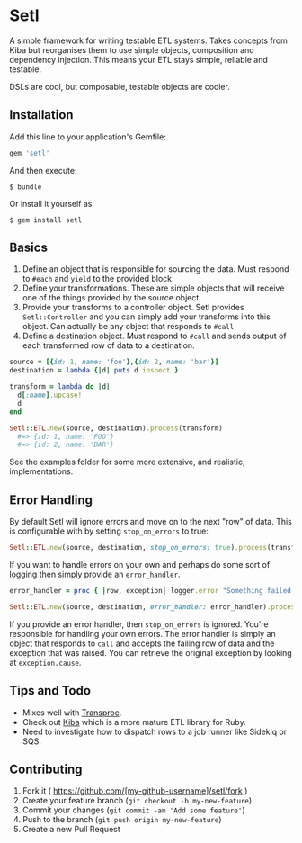 # Setl

A simple framework for writing testable ETL systems. Takes concepts from Kiba but reorganises them to use simple objects, composition and dependency injection. This means your ETL stays simple, reliable and testable.

DSLs are cool, but composable, testable objects are cooler.

## Installation

Add this line to your application's Gemfile:

```ruby
gem 'setl'
```

And then execute:

    $ bundle

Or install it yourself as:

    $ gem install setl

## Basics

1. Define an object that is responsible for sourcing the data. Must respond to `#each` and `yield` to the provided block.
2. Define your transformations. These are simple objects that will receive one of the things provided by the source object.
3. Provide your transforms to a controller object. Setl provides `Setl::Controller` and you can simply add your transforms into this object. Can actually be any object that responds to `#call`
4. Define a destination object. Must respond to `#call` and sends output of each transformed row of data to a destination.

```ruby
source = [{id: 1, name: 'foo'},{id: 2, name: 'bar'}]
destination = lambda {|d| puts d.inspect }

transform = lambda do |d|
  d[:name].upcase!
  d
end

Setl::ETL.new(source, destination).process(transform)
  #=> {id: 1, name: 'FOO'}
  #=> {id: 2, name: 'BAR'}
```

See the examples folder for some more extensive, and realistic, implementations.

## Error Handling

By default Setl will ignore errors and move on to the next "row" of data. This is configurable with by setting `stop_on_errors` to true:

```ruby
Setl::ETL.new(source, destination, stop_on_errors: true).process(transform)
```

If you want to handle errors on your own and perhaps do some sort of logging then simply provide an `error_handler`.

```ruby
error_handler = proc { |row, exception| logger.error "Something failed on #{row.inspect} with #{exception.inspect}" }

Setl::ETL.new(source, destination, error_handler: error_handler).process(transform)
```

If you provide an error handler, then `stop_on_errors` is ignored. You're responsible for handling your own errors. The error handler is simply an object that responds to `call` and accepts the failing row of data and the exception that was raised. You can retrieve the original exception by looking at `exception.cause`.

## Tips and Todo

* Mixes well with [Transproc](https://github.com/solnic/transproc).
* Check out [Kiba](https://github.com/thbar/kiba) which is a more mature ETL library for Ruby.
* Need to investigate how to dispatch rows to a job runner like Sidekiq or SQS.

## Contributing

1. Fork it ( https://github.com/[my-github-username]/setl/fork )
2. Create your feature branch (`git checkout -b my-new-feature`)
3. Commit your changes (`git commit -am 'Add some feature'`)
4. Push to the branch (`git push origin my-new-feature`)
5. Create a new Pull Request
